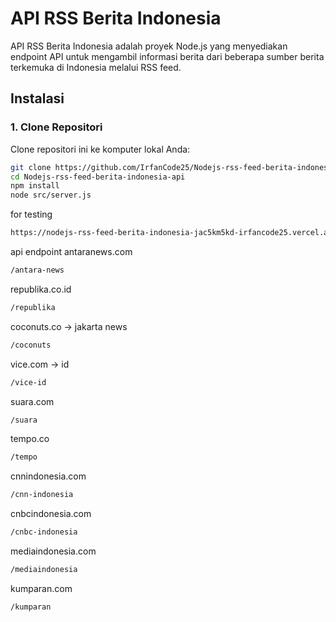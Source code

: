 # API RSS Berita Indonesia

API RSS Berita Indonesia adalah proyek Node.js yang menyediakan endpoint API untuk mengambil informasi berita dari beberapa sumber berita terkemuka di Indonesia melalui RSS feed.

## Instalasi

### 1. Clone Repositori

Clone repositori ini ke komputer lokal Anda:

```bash
git clone https://github.com/IrfanCode25/Nodejs-rss-feed-berita-indonesia-api.git
cd Nodejs-rss-feed-berita-indonesia-api
npm install
node src/server.js
```

for testing

```bash
https://nodejs-rss-feed-berita-indonesia-jac5km5kd-irfancode25.vercel.app/republika
```

api endpoint
antaranews.com

```bash
/antara-news
```

republika.co.id

```bash
/republika
```

coconuts.co -> jakarta news

```bash
/coconuts
```

vice.com -> id

```bash
/vice-id
```

suara.com

```bash
/suara
```

tempo.co

```bash
/tempo
```

cnnindonesia.com

```bash
/cnn-indonesia
```

cnbcindonesia.com

```bash
/cnbc-indonesia
```

mediaindonesia.com

```bash
/mediaindonesia
```

kumparan.com

```bash
/kumparan
```
